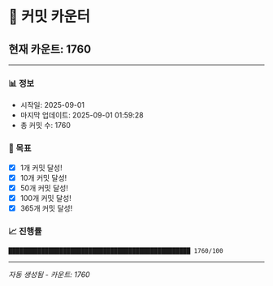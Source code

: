 # 🔢 커밋 카운터

## 현재 카운트: 1760

---

### 📊 정보
- 시작일: 2025-09-01
- 마지막 업데이트: 2025-09-01 01:59:28
- 총 커밋 수: 1760

### 🎯 목표
- [x] 1개 커밋 달성!
- [x] 10개 커밋 달성!
- [x] 50개 커밋 달성!
- [x] 100개 커밋 달성!
- [x] 365개 커밋 달성!

### 📈 진행률
```
██████████████████████████████████████████████████ 1760/100
```

---
*자동 생성됨 - 카운트: 1760*
